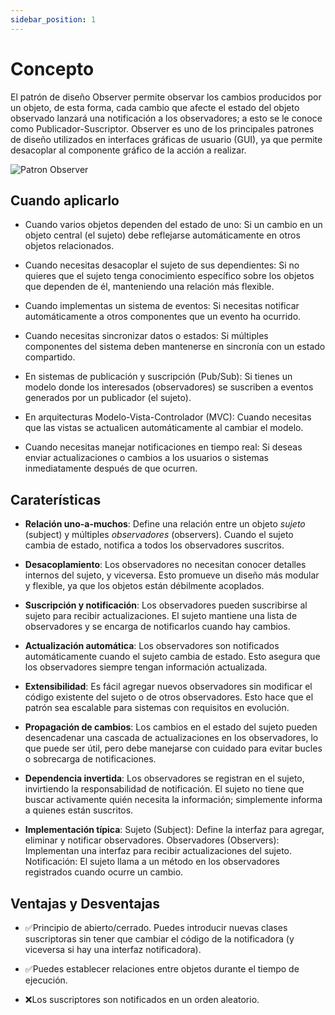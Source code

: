 ```yaml
---
sidebar_position: 1
---
```


# Concepto

El patrón de diseño Observer permite observar los cambios producidos por un objeto, de esta forma, cada cambio que afecte el estado del objeto observado lanzará una notificación a los observadores; a esto se le conoce como Publicador-Suscriptor. Observer es uno de los principales patrones de diseño utilizados en interfaces gráficas de usuario (GUI), ya que permite desacoplar al componente gráfico de la acción a realizar.

![Patron Observer](/img/observer.png)

## Cuando aplicarlo

- Cuando varios objetos dependen del estado de uno:
Si un cambio en un objeto central (el sujeto) debe reflejarse automáticamente en otros objetos relacionados.

- Cuando necesitas desacoplar el sujeto de sus dependientes:
Si no quieres que el sujeto tenga conocimiento específico sobre los objetos que dependen de él, manteniendo una relación más flexible.

- Cuando implementas un sistema de eventos:
Si necesitas notificar automáticamente a otros componentes que un evento ha ocurrido.

- Cuando necesitas sincronizar datos o estados:
Si múltiples componentes del sistema deben mantenerse en sincronía con un estado compartido.

- En sistemas de publicación y suscripción (Pub/Sub):
Si tienes un modelo donde los interesados (observadores) se suscriben a eventos generados por un publicador (el sujeto).

- En arquitecturas Modelo-Vista-Controlador (MVC):
Cuando necesitas que las vistas se actualicen automáticamente al cambiar el modelo.

- Cuando necesitas manejar notificaciones en tiempo real:
Si deseas enviar actualizaciones o cambios a los usuarios o sistemas inmediatamente después de que ocurren.

## Caraterísticas
- **Relación uno-a-muchos**:
Define una relación entre un objeto _sujeto_ (subject) y múltiples _observadores_ (observers).
Cuando el sujeto cambia de estado, notifica a todos los observadores suscritos.

- **Desacoplamiento**:
Los observadores no necesitan conocer detalles internos del sujeto, y viceversa.
Esto promueve un diseño más modular y flexible, ya que los objetos están débilmente acoplados.

- **Suscripción y notificación**:
Los observadores pueden suscribirse al sujeto para recibir actualizaciones.
El sujeto mantiene una lista de observadores y se encarga de notificarlos cuando hay cambios.

- **Actualización automática**:
Los observadores son notificados automáticamente cuando el sujeto cambia de estado.
Esto asegura que los observadores siempre tengan información actualizada.

- **Extensibilidad**:
Es fácil agregar nuevos observadores sin modificar el código existente del sujeto o de otros observadores.
Esto hace que el patrón sea escalable para sistemas con requisitos en evolución.

- **Propagación de cambios**:
Los cambios en el estado del sujeto pueden desencadenar una cascada de actualizaciones en los observadores, lo que puede ser útil, pero debe manejarse con cuidado para evitar bucles o sobrecarga de notificaciones.

- **Dependencia invertida**:
Los observadores se registran en el sujeto, invirtiendo la responsabilidad de notificación.
El sujeto no tiene que buscar activamente quién necesita la información; simplemente informa a quienes están suscritos.

- **Implementación típica**:
Sujeto (Subject): Define la interfaz para agregar, eliminar y notificar observadores.
Observadores (Observers): Implementan una interfaz para recibir actualizaciones del sujeto.
Notificación: El sujeto llama a un método en los observadores registrados cuando ocurre un cambio.

## Ventajas y Desventajas

- ✅Principio de abierto/cerrado. Puedes introducir nuevas clases suscriptoras sin tener que cambiar el código de la notificadora (y viceversa si hay una interfaz notificadora).

- ✅Puedes establecer relaciones entre objetos durante el tiempo de ejecución.

- ❌Los suscriptores son notificados en un orden aleatorio.